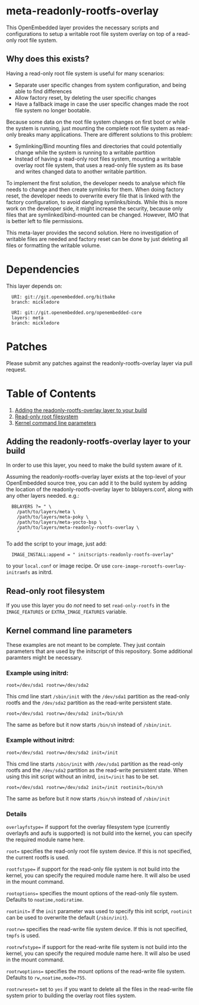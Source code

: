 # meta-readonly-rootfs-overlay

This OpenEmbedded layer provides the necessary scripts and configurations to
setup a writable root file system overlay on top of a read-only root file system.

## Why does this exists?

Having a read-only root file system is useful for many scenarios:

- Separate user specific changes from system configuration, and being able to
find differences
- Allow factory reset, by deleting the user specific changes
- Have a fallback image in case the user specific changes made the root file
system no longer bootable.

Because some data on the root file system changes on first boot or while the
system is running, just mounting the complete root file system as read-only
breaks many applications. There are different solutions to this problem:

- Symlinking/Bind mounting files and directories that could potentially change
while the system is running to a writable partition
- Instead of having a read-only root files system, mounting a writable overlay
root file system, that uses a read-only file system as its base and writes
changed data to another writable partition.

To implement the first solution, the developer needs to analyse which file
needs to change and then create symlinks for them. When doing factory reset,
the developer needs to overwrite every file that is linked with the factory
configuration, to avoid dangling symlinks/binds. While this is more work on the
developer side, it might increase the security, because only files that are
symlinked/bind-mounted can be changed. However, IMO that is better left to file
permissions.

This meta-layer provides the second solution. Here no investigation of writable
files are needed and factory reset can be done by just deleting all files or
formatting the writable volume.

# Dependencies

This layer depends on:

```
  URI: git://git.openembedded.org/bitbake
  branch: mickledore
```

```
  URI: git://git.openembedded.org/openembedded-core
  layers: meta
  branch: mickledore
```

# Patches

Please submit any patches against the readonly-rootfs-overlay layer via pull
request.


# Table of Contents

1. [Adding the readonly-rootfs-overlay layer to your build](#adding-the-readonly-rootfs-overlay-layer-to-your-build)
1. [Read-only root filesystem](#read-only-root-filesystem)
1. [Kernel command line parameters](#kernel-command-line-parameters)


## Adding the readonly-rootfs-overlay layer to your build

In order to use this layer, you need to make the build system aware of
it.

Assuming the readonly-rootfs-overlay layer exists at the top-level of your
OpenEmbedded source tree, you can add it to the build system by adding the
location of the readonly-rootfs-overlay layer to bblayers.conf, along with any
other layers needed. e.g.:

```
  BBLAYERS ?= " \
    /path/to/layers/meta \
    /path/to/layers/meta-poky \
    /path/to/layers/meta-yocto-bsp \
    /path/to/layers/meta-readonly-rootfs-overlay \
    "
```

To add the script to your image, just add:

```
  IMAGE_INSTALL:append = " initscripts-readonly-rootfs-overlay"
```

to your `local.conf` or image recipe. Or use
`core-image-rorootfs-overlay-initramfs` as initrd.

## Read-only root filesystem

If you use this layer you do *not* need to set `read-only-rootfs` in the
`IMAGE_FEATURES` or `EXTRA_IMAGE_FEATURES` variable.

## Kernel command line parameters

These examples are not meant to be complete. They just contain parameters that
are used by the initscript of this repository. Some additional paramters might
be necessary.

### Example using initrd:

```
root=/dev/sda1 rootrw=/dev/sda2
```

This cmd line start `/sbin/init` with the `/dev/sda1` partition as the read-only
rootfs and the `/dev/sda2` partition as the read-write persistent state.

```
root=/dev/sda1 rootrw=/dev/sda2 init=/bin/sh
```

The same as before but it now starts `/bin/sh` instead of `/sbin/init`.

### Example without initrd:

```
root=/dev/sda1 rootrw=/dev/sda2 init=/init
```

This cmd line starts `/sbin/init` with `/dev/sda1` partition as the read-only
rootfs and the `/dev/sda2` partition as the read-write persistent state. When
using this init script without an initrd, `init=/init` has to be set.

```
root=/dev/sda1 rootrw=/dev/sda2 init=/init rootinit=/bin/sh
```

The same as before but it now starts `/bin/sh` instead of `/sbin/init`

### Details

`overlayfstype=` if support fot the overlay filesystem type (currently overlayfs
and aufs is supported) is not build into the kernel, you can specify the required
module name here.

`root=` specifies the read-only root file system device. If this is not
specified, the current rootfs is used.

`rootfstype=` if support for the read-only file system is not build into the
kernel, you can specify the required module name here. It will also be used in
the mount command.

`rootoptions=` specifies the mount options of the read-only file system.
Defaults to `noatime,nodiratime`.

`rootinit=` if the `init` parameter was used to specify this init script,
`rootinit` can be used to overwrite the default (`/sbin/init`).

`rootrw=` specifies the read-write file system device. If this is not
specified, `tmpfs` is used.

`rootrwfstype=` if support for the read-write file system is not build into the
kernel, you can specify the required module name here. It will also be used in
the mount command.

`rootrwoptions=` specifies the mount options of the read-write file system.
Defaults to `rw,noatime,mode=755`.

`rootrwreset=` set to `yes` if you want to delete all the files in the
read-write file system prior to building the overlay root files system.
